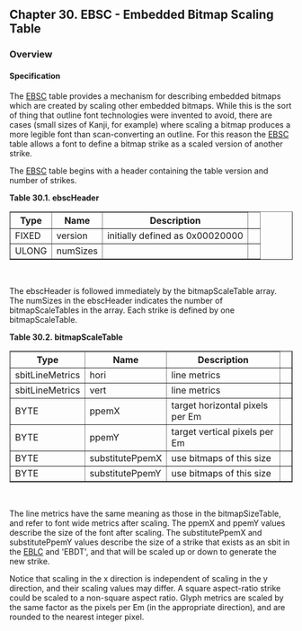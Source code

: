 <div xmlns="http://www.w3.org/1999/xhtml" class="chapter"><div class="titlepage"><div><div><h2 class="title"><a name="chapter.EBSC"></a>Chapter 30. EBSC - Embedded Bitmap Scaling Table</h2></div></div></div><div role="fragment" class="section"><div class="titlepage"><div><div><h3 class="title"><a name="idm504610202640"></a>Overview</h3></div></div></div><div role="specification" class="section"><div class="titlepage"><div><div><h4 class="title"><a name="section.31.1.1"></a>Specification</h4></div></div></div><p>The <a class="link" href="chapter.EBSC.html" title="Chapter 30. EBSC - Embedded Bitmap Scaling Table">EBSC</a> table provides a mechanism for describing
          embedded bitmaps which are created by scaling other embedded
          bitmaps. While this is the sort of thing that outline font
          technologies were invented to avoid, there are cases (small
          sizes of Kanji, for example) where scaling a bitmap produces
          a more legible font than scan-converting an outline. For
          this reason the <a class="link" href="chapter.EBSC.html" title="Chapter 30. EBSC - Embedded Bitmap Scaling Table">EBSC</a> table allows a font to define a
          bitmap strike as a scaled version of another strike.</p><p>The <a class="link" href="chapter.EBSC.html" title="Chapter 30. EBSC - Embedded Bitmap Scaling Table">EBSC</a> table begins with a header containing the
          table version and number of strikes.</p><div class="table"><a name="idm504610197584"></a><p class="title"><strong>Table 30.1. ebscHeader</strong></p><div class="table-contents"><table class="table" summary="ebscHeader" border="1"><colgroup><col/><col/><col/><col/></colgroup><thead><tr><th>Type</th><th>Name</th><th>Description</th><td class="auto-generated"> </td></tr></thead><tbody><tr><td>FIXED</td><td>version</td><td>initially defined as 0x00020000</td><td class="auto-generated"> </td></tr><tr><td>ULONG</td><td>numSizes</td><td> </td><td class="auto-generated"> </td></tr></tbody></table></div></div><br class="table-break"/><p>The ebscHeader is followed immediately by the
          bitmapScaleTable array. The numSizes in the ebscHeader
          indicates the number of bitmapScaleTables in the array. Each
          strike is defined by one bitmapScaleTable.</p><div class="table"><a name="idm504610191856"></a><p class="title"><strong>Table 30.2. bitmapScaleTable</strong></p><div class="table-contents"><table class="table" summary="bitmapScaleTable" border="1"><colgroup><col/><col/><col/><col/></colgroup><thead><tr><th>Type</th><th>Name</th><th>Description</th><td class="auto-generated"> </td></tr></thead><tbody><tr><td>sbitLineMetrics</td><td>hori</td><td>line metrics</td><td class="auto-generated"> </td></tr><tr><td>sbitLineMetrics</td><td>vert</td><td>line metrics</td><td class="auto-generated"> </td></tr><tr><td>BYTE</td><td>ppemX</td><td>target horizontal pixels per Em</td><td class="auto-generated"> </td></tr><tr><td>BYTE</td><td>ppemY</td><td>target vertical pixels per Em</td><td class="auto-generated"> </td></tr><tr><td>BYTE</td><td>substitutePpemX</td><td>use bitmaps of this size</td><td class="auto-generated"> </td></tr><tr><td>BYTE</td><td>substitutePpemY</td><td>use bitmaps of this size</td><td class="auto-generated"> </td></tr></tbody></table></div></div><br class="table-break"/><p>The line metrics have the same meaning as those in the
          bitmapSizeTable, and refer to font wide metrics after
          scaling. The ppemX and ppemY values describe the size of the
          font after scaling. The substitutePpemX and substitutePpemY
          values describe the size of a strike that exists as an sbit
          in the <a class="link" href="chapter.EBLC.html" title="Chapter 29. EBLC - Embedded Bitmap Location Table">EBLC</a> and 'EBDT', and that will be scaled up or down
          to generate the new strike.</p><p>Notice that scaling in the x direction is independent of
          scaling in the y direction, and their scaling values may
          differ. A square aspect-ratio strike could be scaled to a
          non-square aspect ratio. Glyph metrics are scaled by the
          same factor as the pixels per Em (in the appropriate
          direction), and are rounded to the nearest integer
          pixel.</p></div></div></div>